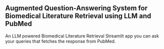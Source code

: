 ## Augmented Question-Answering System for Biomedical Literature Retrieval using LLM and PubMed

An LLM powered Biomedical Literature Retrieval Streamlit app you can ask your queries that fetches the response from PubMed.
